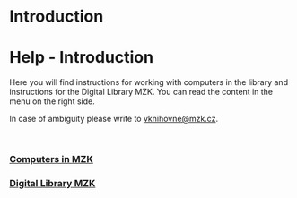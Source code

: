 # Introduction  

# Help - Introduction

Here you will find instructions for working with computers in the library and instructions for the Digital Library MZK. You can read the content in the menu on the right side. 

In case of ambiguity please write to vknihovne@mzk.cz.

<br>

### [Computers in MZK](/en/pocitace-v-mzk)
### [Digital Library MZK](/en/digitalni-knihovna-napoveda)
